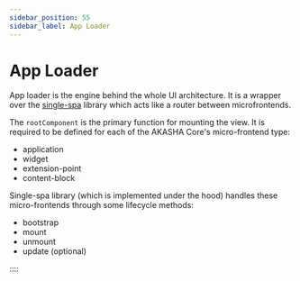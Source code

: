```yaml
---
sidebar_position: 55
sidebar_label: App Loader
---
```


# App Loader

App loader is the engine behind the whole UI architecture. It is a wrapper over the [single-spa](https://single-spa.js.org/) library which acts like a router between microfrontends.

The `rootComponent` is the primary function for mounting the view. It is required to be defined for each of the AKASHA Core's micro-frontend type:

- application
- widget
- extension-point
- content-block

Single-spa library (which is implemented under the hood) handles these micro-frontends through some lifecycle methods:

- bootstrap
- mount
- unmount
- update (optional)

::::
